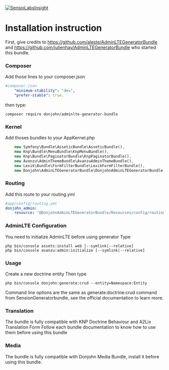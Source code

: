 [![SensioLabsInsight](https://insight.sensiolabs.com/projects/c0671fd2-d522-4db7-a674-2f454b44fa43/mini.png)](https://insight.sensiolabs.com/projects/c0671fd2-d522-4db7-a674-2f454b44fa43)

Installation instruction
===================
First, give credits to https://github.com/aleste/AdminLTEGeneratorBundle and https://github.com/julienhay/AdminLTEGeneratorBundle who started this bundle.

### Composer

Add those lines to your composer.json
```yaml
#composer.json
    "minimum-stability": "dev",
    "prefer-stable": true,    
```

then type:
```
composer require donjohn/adminlte-generator-bundle
```

### Kernel

Add thoses bundles to your AppKernel.php

```PHP
    new Symfony\Bundle\AsseticBundle\AsseticBundle(),
    new Knp\Bundle\MenuBundle\KnpMenuBundle(),
    new Knp\Bundle\PaginatorBundle\KnpPaginatorBundle(),
    new Avanzu\AdminThemeBundle\AvanzuAdminThemeBundle(),
    new Lexik\Bundle\FormFilterBundle\LexikFormFilterBundle(),
    new Donjohn\AdminLTEGeneratorBundle\DonjohnAdminLTEGeneratorBundle(),
```

### Routing

Add this route to your routing.yml

```yaml
#app/config/routing.yml
donjohn_admin:
    resource: "@DonjohnAdminLTEGeneratorBundle/Resources/config/routing.yml"
```

### AdminLTE Configuration

You need to initialize AdminLTE before using generator
Type

```
php bin/console assets:install web [--symlink|--relative]
php bin/console avanzu:admin:initialize [--symlink|--relative]
```

### Usage

Create a new doctrine entity
Then type

```
php bin/console donjohn:generate:crud --entity=Namespace:Entity
```

Command line options are the same as generate:doctrine:crud command from SensionGeneratorbundle, see the official documentation to learn more.

### Translation
The bundle is fully compatible with KNP Doctrine Behaviour and A2Lix Translation Form
Follow each bundle documentation to know how to use them before using this bundle

### Media
The bundle is fully compatible with Donjohn Media Bundle, install it before using this bundle.